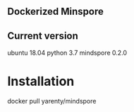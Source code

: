 Dockerized Minspore
-------------------

## Current version
ubuntu 18.04
python 3.7
mindspore 0.2.0



# Installation
docker pull yarenty/mindspore

